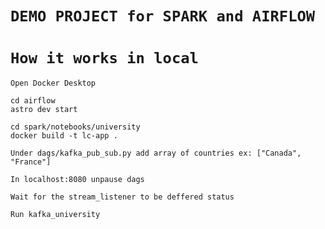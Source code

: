 # `DEMO PROJECT for SPARK and AIRFLOW`

# `How it works in local`

    Open Docker Desktop

    cd airflow
    astro dev start

    cd spark/notebooks/university
    docker build -t lc-app .

    Under dags/kafka_pub_sub.py add array of countries ex: ["Canada", "France"]

    In localhost:8080 unpause dags

    Wait for the stream_listener to be deffered status

    Run kafka_university
